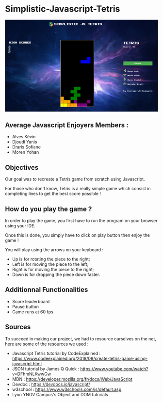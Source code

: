 # Simplistic-Javascript-Tetris

![image](/assets/img/tetrisgame.png)
## Average Javascript Enjoyers Members :
- Alves Kévin
- Djoudi Yanis
- Draris Sofiane
- Moren Yohan

## Objectives
Our goal was to recreate a Tetris game from scratch using Javascript.

For those who don't know, Tetris is a really simple game which consist in completing lines to get the best score possible !

## How do you play the game ?
In order to play the game, you first have to run the program on your browser using your IDE.

Once this is done, you simply have to click on play button then enjoy the game !

You will play using the arrows on your keyboard :
- Up is for rotating the piece to the right;
- Left is for moving the piece to the left;
- Right is for moving the piece to the right;
- Down is for dropping the piece down faster.

## Additionnal Functionalities
- Score leaderboard
- Pause button
- Game runs at 60 fps

## Sources
To succeed in making our project, we had to resource ourselves on the net, here are some of the resources we used :

- Javascript Tetris tutorial by CodeExplained : https://www.codeexplained.org/2018/08/create-tetris-game-using-javascript.html
- JSON tutorial by James Q Quick : https://www.youtube.com/watch?v=DFhmNLKwwGw
- MDN : https://developer.mozilla.org/fr/docs/Web/JavaScript
- Devdoc : https://devdocs.io/javascript/
- w3school : https://www.w3schools.com/js/default.asp
- Lyon YNOV Campus's Object and DOM tutorials